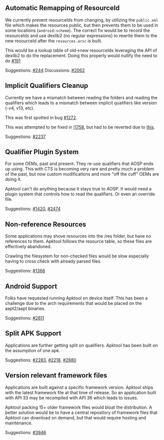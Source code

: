 ## Automatic Remapping of ResourceId
We currently prevent resourceIds from changing, by utilizing the `public.xml` file which makes the resources public, but
then prevents them to be used in some locations (`android:scheme`). The correct fix would be to record the resourceIds
and use dexlib2 (no regular expressions) to rewrite them to the new resourceId after the `resources.arsc` is built.

This would be a lookup table of old->new resourceIds leveraging the API of dexlib2 to do the replacement. Doing this
properly would nullify the need to do [#191](https://github.com/iBotPeaches/Apktool/issues/191)

Suggestions: [#244](https://github.com/iBotPeaches/Apktool/issues/244)
Discussions: [#2062](https://github.com/iBotPeaches/Apktool/issues/2062)

## Implicit Qualifiers Cleanup
Currently we have a mismatch between reading the folders and reading the qualifiers which leads to a mismatch between
implicit qualifiers like version (-v4, v13, etc).

This was first spotted in bug [#1272](https://github.com/iBotPeaches/Apktool/issues/1272).

This was attempted to be fixed in [!1758](https://github.com/iBotPeaches/Apktool/pull/1758/files), but had to be
reverted due to [this](https://github.com/iBotPeaches/Apktool/issues/1272#issuecomment-379345005).

Suggestions: [#2237](https://github.com/iBotPeaches/Apktool/issues/2237)

## Qualifier Plugin System
For some OEMs, past and present. They re-use qualifiers that AOSP ends up using. This with CTS is becoming very
rare and pretty much a problem of the past, but now custom modifications and more "off the cuff" OEMs are doing
it.

Apktool can't do anything because it stays true to AOSP. It would need a plugin system that controls how to
read the qualifiers. Or even an override file.

Suggestions: [#1420](https://github.com/iBotPeaches/Apktool/issues/1420), [#2474](https://github.com/iBotPeaches/Apktool/issues/2474)

## Non-reference Resources
Some applications may shove resources into the /res folder, but have no references to them. Apktool follows
the resource table, so these files are effectively abandoned.

Crawling the filesystem for non-checked files would be slow especially having to cross check with already
parsed files.

Suggestions: [#1366](https://github.com/iBotPeaches/Apktool/issues/1366)

## Android Support
Folks have requested running Apktool on device itself. This has been a challenge due to the arch requirements
that would be placed on the aapt2/aapt binaries.

Suggestions: [#2811](https://github.com/iBotPeaches/Apktool/issues/2811)

## Split APK Support
Applications are further getting split on qualifiers. Apktool has been built on the assumption of one apk.

Suggestions: [#2283](https://github.com/iBotPeaches/Apktool/issues/2283), [#2218](https://github.com/iBotPeaches/Apktool/issues/2218), [#2880](https://github.com/iBotPeaches/Apktool/issues/2880)

## Version relevant framework files
Applications are built against a specific framework version. Apktool ships with the latest framework file at that
time of release. So an application built with API 33 may be recompiled with API 36 which leads to issues.

Apktool packing 15+ older framework files would bloat the distribution. A better solution would be to have a
central repository of framework files that Apktool can download on demand, but that would require hosting
and maintenance.

Suggestions: [#3946](https://github.com/iBotPeaches/Apktool/issues/3946)
